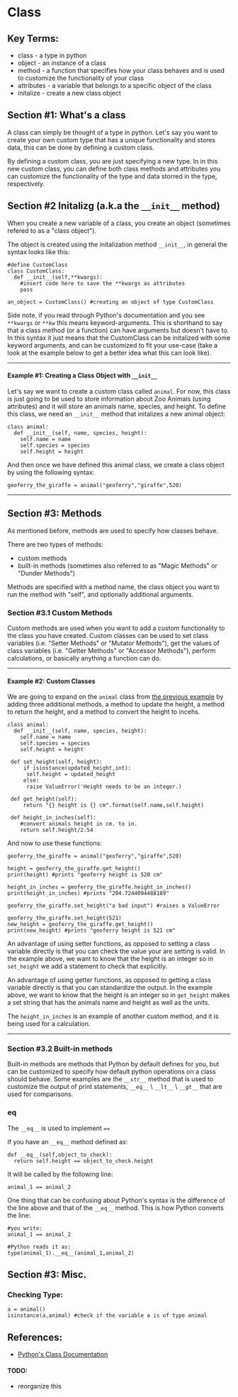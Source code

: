 # Class

## Key Terms:
* class - a type in python
* object - an instance of a class
* method - a function that specifies how your class behaves and is used to customize the functionality of your class
* attributes - a variable that belongs to a specific object of the class
* initalize - create a new class object

## Section #1: What's a class
A class can simply be thought of a type in python. Let's say you want to create your own custom type that has a unique functionality and stores data, this can be done by defining a custom class.

By defining a custom class, you are just specifying a new type. In in this new custom class, you can define both class methods and attributes you can customize the functionality of the type and data storred in the type, respectively.

## Section #2 Initalizg (a.k.a the `__init__` method)
When you create a new variable of a class, you create an object (sometimes refered to as a "class object"). 


The object is created using the initalization method  `__init__`, in general the syntax looks like this:
```
#define CustomClass
class CustomClass:
  def __init__(self,**kwargs):
    #insert code here to save the **kwargs as attributes
    pass
    
an_object = CustomClass() #creating an object of type CustomClass
```

Side note, if you read through Python's documentation and you see `**kwargs` or `**kw` this means keyword-arguments. This is shorthand to say that a class method (or a function) can have arguments but doesn't have to. In this syntax it just means that the CustomClass can be initalized with some keyword arguments, and can be customized to fit your use-case (take a look at the example below to get a better idea what this can look like).


------------------------------------------------------------------------------------
#### Example #1: Creating a Class Object with `__init__`
Let's say we want to create a custom class called `animal`. For now, this class is just going to be used to store information about Zoo Animals (using attributes) and it will store an animals name, species, and height. To define this class, we need an `__init__` method that initalizes a new animal object:
```
class animal:
  def __init__(self, name, species, height):
    self.name = name
    self.species = species
    self.height = height    
```

And then once we have defined this animal class, we create a class object by using the following syntax:
```
geoferry_the_giraffe = animal("geoferry","giraffe",520)
```
------------------------------------------------------------------------------------


## Section #3: Methods
As mentioned before, methods are used to specify how classes behave.

There are two types of methods:
* custom methods
* built-in methods (sometimes also referred to as "Magic Methods" or "Dunder Methods")

Methods are specified with a method name, the class object you want to run the method with "self", and optionally additional arguments.

### Section #3.1 Custom Methods
Custom methods are used when you want to add a custom functionality to the class you have created. Custom classes can be used to set class variables (i.e. "Setter Methods" or "Mutator Methods"), get the values of class variables (i.e. "Getter Methods" or "Accessor Methods"), perform calculations, or basically anything a function can do.

------------------------------------------------------------------------------------
#### Example #2: Custom Classes

We are going to expand on the `animal` class from [the previous example](https://github.com/cora-schallock/python-school-survival-guide/blob/main/python_fundamentals/class/class.md#example-1-creating-a-class-object-with-__init__) by adding three additional methods, a method to update the height, a method to return the height, and a method to convert the height to incehs.
```
class animal:
  def __init__(self, name, species, height):
    self.name = name
    self.species = species
    self.height = height  
    
 def set_height(self, height):
     if isinstance(updated_height,int):
      self.height = updated_height
     else:
      raise ValueError('Height needs to be an integer.)
     
 def get_height(self):
     return "{} height is {} cm".format(self.name,self.height)
     
 def height_in_inches(self):
    #convert animals height in cm. to in.
    return self.height/2.54
```

And now to use these functions:
```
geoferry_the_giraffe = animal("geoferry","giraffe",520)

height = geoferry_the_giraffe.get_height()
print(height) #prints "geoferry height is 520 cm"

height_in_inches = geoferry_the_giraffe.height_in_inches()
print(height_in_inches) #prints "204.7244094488189"

geoferry_the_giraffe.set_height("a bad input") #raises a ValueError

geoferry_the_giraffe.set_height(521)
new_height = geoferry_the_giraffe.get_height()
print(new_height) #prints "geoferry height is 521 cm"
```

An advantage of using setter functions, as opposed to setting a class variable directly is that you can check the value your are setting is valid. In the example above, we want to know that the height is an integer so in `set_height` we add a statement to check that explicitly. 

An advantage of using getter functions, as opposed to getting a class variable directly is that you can standardize the output. In the example above, we want to know that the height is an integer so in `get_height` makes a set string that has the animals name and height as well as the units.


The `height_in_inches` is an example of another custom method, and it is being used for a calculation.

------------------------------------------------------------------------------------

### Section #3.2 Built-in methods

Built-in methods are methods that Python by default defines for you, but can be customized to specify how default python operations on a class should behave. Some examples are the `__str__` method that is used to customize the output of print statements, `__eq__` \ `__lt__` \ `__gt__` that are used for comparisons.

### __eq__
The `__eq__` is used to implement `==`

If you have an `__eq__` method defined as:
```
def __eq__(self,object_to_check):
  return self.height == object_to_check.height
```

It will be called by the following line:
```
animal_1 == animal_2
```

One thing that can be confusing about Python's syntax is the difference of the line above and that of the `__eq__` method.
This is how Python converts the line:
```
#you write:
animal_1 == animal_2

#Python reads it as:
type(animal_1).__eq__(animal_1,animal_2)
```

## Section #3: Misc.

### Checking Type:
```
a = animal()
isinstance(a,animal) #check if the variable a is of type animal
```
## References:
* [Python's Class Documentation](https://docs.python.org/3/tutorial/classes.html)



#### TODO:
* reorganize this
